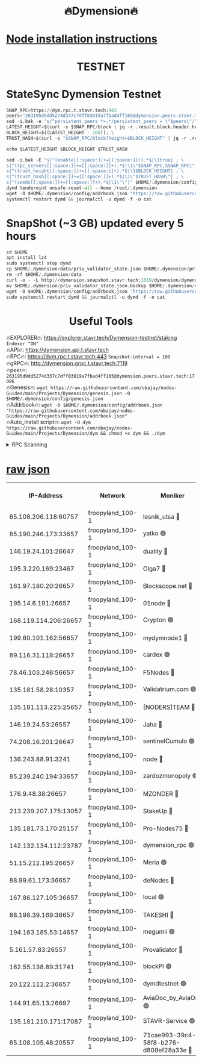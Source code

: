 <h1 align="center"> 🔥Dymension🔥</h1>

[Node installation instructions](https://github.com/obajay/nodes-Guides/tree/main/Projects/Dymension)
=

<h1 align="center"> TESTNET</h1>

# StateSync Dymension Testnet
```python
SNAP_RPC=https://dym.rpc.t.stavr.tech:443
peers="263195d9dd5274d337c7dff03019a7fbad4ff165@dymension.peers.stavr.tech:17086"
sed -i.bak -e "s/^persistent_peers *=.*/persistent_peers = \"$peers\"/" $HOME/.dymension/config/config.toml
LATEST_HEIGHT=$(curl -s $SNAP_RPC/block | jq -r .result.block.header.height); \
BLOCK_HEIGHT=$((LATEST_HEIGHT - 100)); \
TRUST_HASH=$(curl -s "$SNAP_RPC/block?height=$BLOCK_HEIGHT" | jq -r .result.block_id.hash)

echo $LATEST_HEIGHT $BLOCK_HEIGHT $TRUST_HASH

sed -i.bak -E "s|^(enable[[:space:]]+=[[:space:]]+).*$|\1true| ; \
s|^(rpc_servers[[:space:]]+=[[:space:]]+).*$|\1\"$SNAP_RPC,$SNAP_RPC\"| ; \
s|^(trust_height[[:space:]]+=[[:space:]]+).*$|\1$BLOCK_HEIGHT| ; \
s|^(trust_hash[[:space:]]+=[[:space:]]+).*$|\1\"$TRUST_HASH\"| ; \
s|^(seeds[[:space:]]+=[[:space:]]+).*$|\1\"\"|" $HOME/.dymension/config/config.toml
dymd tendermint unsafe-reset-all --home /root/.dymension
wget -O $HOME/.dymension/config/addrbook.json "https://raw.githubusercontent.com/obajay/nodes-Guides/main/Projects/Dymension/addrbook.json"
systemctl restart dymd && journalctl -u dymd -f -o cat

```
# SnapShot (~3 GB) updated every 5 hours
```python
cd $HOME
apt install lz4
sudo systemctl stop dymd
cp $HOME/.dymension/data/priv_validator_state.json $HOME/.dymension/priv_validator_state.json.backup
rm -rf $HOME/.dymension/data
curl -o - -L http://dymension.snapshot.stavr.tech:1019/dymension/dymension-snap.tar.lz4 | lz4 -c -d - | tar -x -C $HOME/.dymension --strip-components 2
mv $HOME/.dymension/priv_validator_state.json.backup $HOME/.dymension/data/priv_validator_state.json
wget -O $HOME/.dymension/config/addrbook.json "https://raw.githubusercontent.com/obajay/nodes-Guides/main/Projects/Dymension/addrbook.json"
sudo systemctl restart dymd && journalctl -u dymd -f -o cat
```

 <h1 align="center"> Useful Tools</h1>

🔥EXPLORER🔥:     https://explorer.stavr.tech/Dymension-testnet/staking        `Indexer "ON"` \
🔥API🔥:          https://dymension.api.t.stavr.tech \
🔥RPC🔥:          https://dym.rpc.t.stavr.tech:443                  `Snapshot-interval = 100` \
🔥gRPC🔥:         http://dymension.grpc.t.stavr.tech:7119 \
🔥peer🔥:         `263195d9dd5274d337c7dff03019a7fbad4ff165@dymension.peers.stavr.tech:17086` \
🔥Genesis🔥:     ```wget https://raw.githubusercontent.com/obajay/nodes-Guides/main/Projects/Dymension/genesis.json -O $HOME/.dymension/config/genesis.json``` \
🔥Addrbook🔥:    ```wget -O $HOME/.dymension/config/addrbook.json "https://raw.githubusercontent.com/obajay/nodes-Guides/main/Projects/Dymension/addrbook.json"``` \
🔥Auto_install script🔥: ```wget -O dym https://raw.githubusercontent.com/obajay/nodes-Guides/main/Projects/Dymension/dym && chmod +x dym && ./dym```

<details>
<summary>RPC Scanning</summary>

<h2 align="center"> We scan nodes in real time every 4 hours. And we provide the final result of RPC endpoints.
We cannot influence the operation of these nodes in any way. </h2>


```python
If Voting Power is higher than 0 --> then the Node is a validator of the network and may be subject to attack and be a potential threat to the chain.
```
```python
We marked such validators with a red symbol
```

</details>

[raw json](https://rpc-check.dymt.stavr.tech/dymt/rpc-dymt-result.json)
=


<table><tr><th>IP-Address</th><th>Network</th><th>Moniker</th><th>Latest Block Height</th><th>Earliest Block Height</th><th>Catching Up</th><th>Voting Power</th><th>Scan Time</th></tr><tr><td>65.108.206.118:60757</td><td>froopyland_100-1</td><td>lesnik_utsa 🔴</td><td>1472992</td><td>1</td><td>False</td><td>1</td><td>2023-11-29T08:27:55.200817308UTC</td></tr><tr><td>85.190.246.173:33657</td><td>froopyland_100-1</td><td>yatko 🟢</td><td>1472994</td><td>1</td><td>False</td><td>0</td><td>2023-11-29T08:28:04.857375581UTC</td></tr><tr><td>146.19.24.101:26647</td><td>froopyland_100-1</td><td>duality 🔴</td><td>1472995</td><td>1</td><td>False</td><td>1</td><td>2023-11-29T08:28:09.943892630UTC</td></tr><tr><td>195.3.220.169:23467</td><td>froopyland_100-1</td><td>Olga7 🔴</td><td>1472997</td><td>1</td><td>False</td><td>1</td><td>2023-11-29T08:28:24.448559287UTC</td></tr><tr><td>161.97.180.20:26657</td><td>froopyland_100-1</td><td>Blockscope.net 🔴</td><td>1472998</td><td>1</td><td>False</td><td>1</td><td>2023-11-29T08:28:29.223227793UTC</td></tr><tr><td>195.14.6.191:26657</td><td>froopyland_100-1</td><td>01node 🔴</td><td>1472998</td><td>1</td><td>False</td><td>1</td><td>2023-11-29T08:28:29.867257759UTC</td></tr><tr><td>168.119.114.206:26657</td><td>froopyland_100-1</td><td>Crypton 🟢</td><td>1472998</td><td>1</td><td>False</td><td>0</td><td>2023-11-29T08:28:30.136930192UTC</td></tr><tr><td>199.60.101.162:56657</td><td>froopyland_100-1</td><td>mydymnode1 🔴</td><td>1472992</td><td>106001</td><td>False</td><td>1</td><td>2023-11-29T08:27:55.862793492UTC</td></tr><tr><td>89.116.31.118:26657</td><td>froopyland_100-1</td><td>cardex 🟢</td><td>1472994</td><td>293001</td><td>False</td><td>0</td><td>2023-11-29T08:28:02.318971232UTC</td></tr><tr><td>78.46.103.246:56657</td><td>froopyland_100-1</td><td>F5Nodes 🔴</td><td>1472992</td><td>407001</td><td>False</td><td>1</td><td>2023-11-29T08:27:51.643291007UTC</td></tr><tr><td>135.181.58.28:10357</td><td>froopyland_100-1</td><td>Validatrium.com 🟢</td><td>1472996</td><td>591001</td><td>False</td><td>0</td><td>2023-11-29T08:28:16.655205703UTC</td></tr><tr><td>135.181.113.225:25657</td><td>froopyland_100-1</td><td>[NODERS]TEAM 🔴</td><td>1472996</td><td>737456</td><td>False</td><td>1</td><td>2023-11-29T08:28:17.010942056UTC</td></tr><tr><td>146.19.24.53:26557</td><td>froopyland_100-1</td><td>Jaha 🔴</td><td>1472996</td><td>737456</td><td>False</td><td>1</td><td>2023-11-29T08:28:17.396267673UTC</td></tr><tr><td>74.208.16.201:26647</td><td>froopyland_100-1</td><td>sentinelCumulo 🟢</td><td>1472990</td><td>820001</td><td>False</td><td>0</td><td>2023-11-29T08:27:39.886705930UTC</td></tr><tr><td>136.243.88.91:3241</td><td>froopyland_100-1</td><td>node 🔴</td><td>1472996</td><td>922548</td><td>False</td><td>1</td><td>2023-11-29T08:28:17.648275444UTC</td></tr><tr><td>85.239.240.194:33657</td><td>froopyland_100-1</td><td>zardozmonopoly 🟢</td><td>1472999</td><td>935165</td><td>False</td><td>0</td><td>2023-11-29T08:28:36.019682022UTC</td></tr><tr><td>176.9.48.38:26657</td><td>froopyland_100-1</td><td>MZONDER 🔴</td><td>1472997</td><td>1006001</td><td>False</td><td>1</td><td>2023-11-29T08:28:24.064304587UTC</td></tr><tr><td>213.239.207.175:13057</td><td>froopyland_100-1</td><td>StakeUp 🔴</td><td>1472999</td><td>1150548</td><td>False</td><td>1</td><td>2023-11-29T08:28:32.409483835UTC</td></tr><tr><td>135.181.73.170:25157</td><td>froopyland_100-1</td><td>Pro-Nodes75 🔴</td><td>1472992</td><td>1172992</td><td>False</td><td>1</td><td>2023-11-29T08:27:52.785300874UTC</td></tr><tr><td>142.132.134.112:23787</td><td>froopyland_100-1</td><td>dymension_rpc 🟢</td><td>1472994</td><td>1172994</td><td>False</td><td>0</td><td>2023-11-29T08:28:07.190301399UTC</td></tr><tr><td>51.15.212.195:26657</td><td>froopyland_100-1</td><td>Meria 🟢</td><td>1472989</td><td>1238063</td><td>False</td><td>0</td><td>2023-11-29T08:27:36.380367175UTC</td></tr><tr><td>88.99.61.173:36657</td><td>froopyland_100-1</td><td>deNodes 🔴</td><td>1472996</td><td>1294839</td><td>False</td><td>1</td><td>2023-11-29T08:28:16.313782071UTC</td></tr><tr><td>167.86.127.105:36657</td><td>froopyland_100-1</td><td>local 🟢</td><td>1472998</td><td>1318001</td><td>False</td><td>0</td><td>2023-11-29T08:28:26.812857750UTC</td></tr><tr><td>88.198.39.169:36657</td><td>froopyland_100-1</td><td>TAKESHI 🔴</td><td>1472990</td><td>1330001</td><td>False</td><td>1</td><td>2023-11-29T08:27:40.147764519UTC</td></tr><tr><td>194.163.185.53:14657</td><td>froopyland_100-1</td><td>megumii 🟢</td><td>1472992</td><td>1390788</td><td>False</td><td>0</td><td>2023-11-29T08:27:52.445529981UTC</td></tr><tr><td>5.161.57.83:26557</td><td>froopyland_100-1</td><td>Provalidator 🔴</td><td>1472989</td><td>1414689</td><td>False</td><td>1</td><td>2023-11-29T08:27:37.039505920UTC</td></tr><tr><td>162.55.138.89:31741</td><td>froopyland_100-1</td><td>blockPI 🟢</td><td>1472998</td><td>1435053</td><td>False</td><td>0</td><td>2023-11-29T08:28:29.505597923UTC</td></tr><tr><td>20.122.112.2:36657</td><td>froopyland_100-1</td><td>dymdtestnet 🟢</td><td>1469073</td><td>1457259</td><td>False</td><td>0</td><td>2023-11-29T08:27:44.865009536UTC</td></tr><tr><td>144.91.65.13:26697</td><td>froopyland_100-1</td><td>AviaDoc_by_AviaOne 🟢</td><td>1472991</td><td>1462001</td><td>False</td><td>0</td><td>2023-11-29T08:27:52.098843054UTC</td></tr><tr><td>135.181.210.171:17087</td><td>froopyland_100-1</td><td>STAVR-Service 🟢</td><td>1472991</td><td>1464602</td><td>False</td><td>0</td><td>2023-11-29T08:27:45.257791739UTC</td></tr><tr><td>65.108.105.48:20557</td><td>froopyland_100-1</td><td>71cae993-39c4-58f8-b276-d809ef28a33e 🔴</td><td>1472994</td><td>1470001</td><td>False</td><td>1</td><td>2023-11-29T08:28:07.568014494UTC</td></tr></table>
